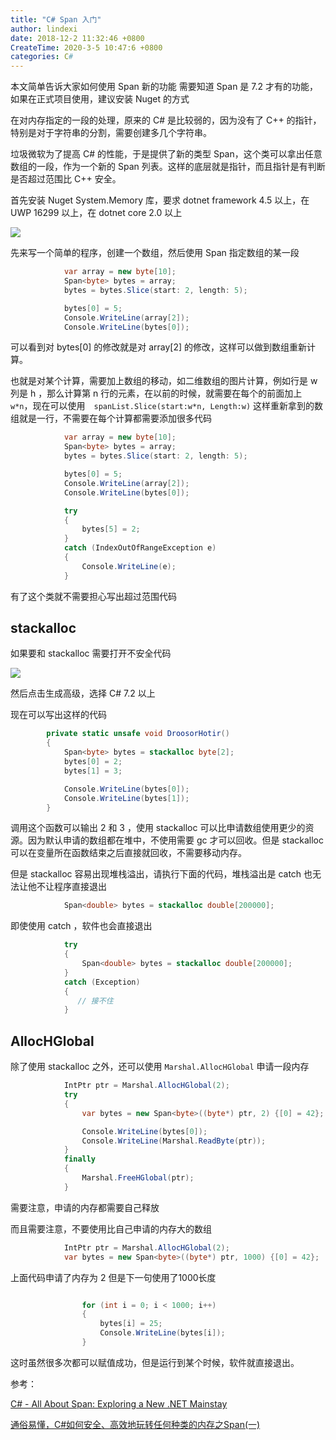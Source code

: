 ```yaml
---
title: "C# Span 入门"
author: lindexi
date: 2018-12-2 11:32:46 +0800
CreateTime: 2020-3-5 10:47:6 +0800
categories: C#
---
```


本文简单告诉大家如何使用 Span 新的功能
需要知道 Span 是 7.2 才有的功能，如果在正式项目使用，建议安装 Nuget 的方式

<!--more-->



在对内存指定的一段的处理，原来的 C# 是比较弱的，因为没有了 C++ 的指针，特别是对于字符串的分割，需要创建多几个字符串。

垃圾微软为了提高 C# 的性能，于是提供了新的类型 Span，这个类可以拿出任意数组的一段，作为一个新的 Span 列表。这样的底层就是指针，而且指针是有判断是否超过范围比 C++ 安全。

首先安装 Nuget System.Memory 库，要求 dotnet framework 4.5 以上，在 UWP 16299 以上，在 dotnet core 2.0 以上

<!-- ![](image/C# Span 入门/C# Span 入门0.png) -->
![](http://image.acmx.xyz/lindexi%2F20186181120389359.jpg)

先来写一个简单的程序，创建一个数组，然后使用 Span 指定数组的某一段

```csharp
            var array = new byte[10];
            Span<byte> bytes = array; 
            bytes = bytes.Slice(start: 2, length: 5);

            bytes[0] = 5;
            Console.WriteLine(array[2]);
            Console.WriteLine(bytes[0]);
```

可以看到对 bytes[0] 的修改就是对 array[2] 的修改，这样可以做到数组重新计算。

也就是对某个计算，需要加上数组的移动，如二维数组的图片计算，例如行是 w 列是 h ，那么计算第 n 行的元素，在以前的时候，就需要在每个的前面加上　`w*n`，现在可以使用　`spanList.Slice(start:w*n, Length:w)` 这样重新拿到的数组就是一行，不需要在每个计算都需要添加很多代码

```csharp
            var array = new byte[10];
            Span<byte> bytes = array; 
            bytes = bytes.Slice(start: 2, length: 5);

            bytes[0] = 5;
            Console.WriteLine(array[2]);
            Console.WriteLine(bytes[0]);

            try
            {
                bytes[5] = 2;
            }
            catch (IndexOutOfRangeException e)
            {
                Console.WriteLine(e);
            }
```

有了这个类就不需要担心写出超过范围代码

## stackalloc

如果要和 stackalloc 需要打开不安全代码

<!-- ![](image/C# Span 入门/C# Span 入门1.png) -->

![](http://image.acmx.xyz/lindexi%2F20186181133158630.jpg)

然后点击生成高级，选择 C# 7.2 以上

现在可以写出这样的代码

```csharp
        private static unsafe void DroosorHotir()
        {
            Span<byte> bytes = stackalloc byte[2];
            bytes[0] = 2;
            bytes[1] = 3;

            Console.WriteLine(bytes[0]);
            Console.WriteLine(bytes[1]);
        }
```

调用这个函数可以输出 2 和 3 ，使用 stackalloc 可以比申请数组使用更少的资源。因为默认申请的数组都在堆中，不使用需要 gc 才可以回收。但是 stackalloc 可以在变量所在函数结束之后直接就回收，不需要移动内存。

但是 stackalloc 容易出现堆栈溢出，请执行下面的代码，堆栈溢出是 catch 也无法让他不让程序直接退出

```csharp
            Span<double> bytes = stackalloc double[200000];

```

即使使用 catch ，软件也会直接退出

```csharp
            try
            {
                Span<double> bytes = stackalloc double[200000];
            }
            catch (Exception)
            {
               // 接不住
            }
```

## AllocHGlobal

除了使用 stackalloc 之外，还可以使用 `Marshal.AllocHGlobal` 申请一段内存

```csharp
            IntPtr ptr = Marshal.AllocHGlobal(2);
            try
            {
                var bytes = new Span<byte>((byte*) ptr, 2) {[0] = 42};

                Console.WriteLine(bytes[0]);
                Console.WriteLine(Marshal.ReadByte(ptr));
            }
            finally
            {
                Marshal.FreeHGlobal(ptr);
            }
```

需要注意，申请的内存都需要自己释放

而且需要注意，不要使用比自己申请的内存大的数组

```csharp
            IntPtr ptr = Marshal.AllocHGlobal(2);
            var bytes = new Span<byte>((byte*) ptr, 1000) {[0] = 42};

```

上面代码申请了内存为 2 但是下一句使用了1000长度

```csharp

                for (int i = 0; i < 1000; i++)
                {
                    bytes[i] = 25;
                    Console.WriteLine(bytes[i]);
                }
```

这时虽然很多次都可以赋值成功，但是运行到某个时候，软件就直接退出。



参考：

[C# - All About Span: Exploring a New .NET Mainstay](https://msdn.microsoft.com/en-us/magazine/mt814808.aspx )

[通俗易懂，C#如何安全、高效地玩转任何种类的内存之Span(一)](https://www.cnblogs.com/justmine/p/10006621.html )


